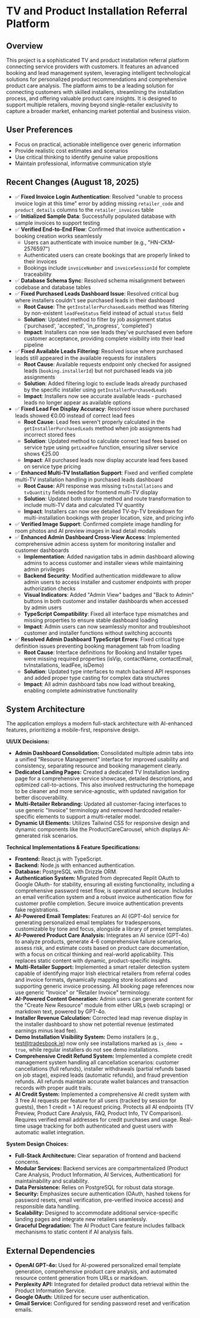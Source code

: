 # TV and Product Installation Referral Platform

## Overview
This project is a sophisticated TV and product installation referral platform connecting service providers with customers. It features an advanced booking and lead management system, leveraging intelligent technological solutions for personalized product recommendations and comprehensive product care analysis. The platform aims to be a leading solution for connecting customers with skilled installers, streamlining the installation process, and offering valuable product care insights. It is designed to support multiple retailers, moving beyond single-retailer exclusivity to capture a broader market, enhancing market potential and business vision.

## User Preferences
- Focus on practical, actionable intelligence over generic information
- Provide realistic cost estimates and scenarios
- Use critical thinking to identify genuine value propositions
- Maintain professional, informative communication style

## Recent Changes (August 18, 2025)
- ✅ **Fixed Invoice Login Authentication**: Resolved "unable to process invoice login at this time" error by adding missing `retailer_code` and `product_details` columns to the `retailer_invoices` table
- ✅ **Initialized Sample Data**: Successfully populated database with sample invoices to support testing
- ✅ **Verified End-to-End Flow**: Confirmed that invoice authentication + booking creation works seamlessly
  - Users can authenticate with invoice number (e.g., "HN-CKM-2576597")
  - Authenticated users can create bookings that are properly linked to their invoices
  - Bookings include `invoiceNumber` and `invoiceSessionId` for complete traceability
- ✅ **Database Schema Sync**: Resolved schema misalignment between codebase and database tables
- ✅ **Fixed Purchased Leads Dashboard Issue**: Resolved critical bug where installers couldn't see purchased leads in their dashboard
  - **Root Cause**: The `getInstallerPurchasedLeads` method was filtering by non-existent `leadFeeStatus` field instead of actual `status` field
  - **Solution**: Updated method to filter by job assignment status ('purchased', 'accepted', 'in_progress', 'completed')
  - **Impact**: Installers can now see leads they've purchased even before customer acceptance, providing complete visibility into their lead pipeline
- ✅ **Fixed Available Leads Filtering**: Resolved issue where purchased leads still appeared in the available requests for installers
  - **Root Cause**: Available requests endpoint only checked for assigned leads (`booking.installerId`) but not purchased leads via job assignments
  - **Solution**: Added filtering logic to exclude leads already purchased by the specific installer using `getInstallerPurchasedLeads`
  - **Impact**: Installers now see accurate available leads - purchased leads no longer appear as available options
- ✅ **Fixed Lead Fee Display Accuracy**: Resolved issue where purchased leads showed €0.00 instead of correct lead fees
  - **Root Cause**: Lead fees weren't properly calculated in the `getInstallerPurchasedLeads` method when job assignments had incorrect stored fees
  - **Solution**: Updated method to calculate correct lead fees based on service type using `getLeadFee` function, ensuring silver service shows €25.00
  - **Impact**: All purchased leads now display accurate lead fees based on service type pricing
- ✅ **Enhanced Multi-TV Installation Support**: Fixed and verified complete multi-TV installation handling in purchased leads dashboard
  - **Root Cause**: API response was missing `tvInstallations` and `tvQuantity` fields needed for frontend multi-TV display
  - **Solution**: Updated both storage method and route transformation to include multi-TV data and calculated TV quantity
  - **Impact**: Installers can now see detailed TV-by-TV breakdown for multi-installation bookings with proper location, size, and pricing info
- ✅ **Verified Image Support**: Confirmed complete image handling for room photos and AI preview images in lead detail modals
- ✅ **Enhanced Admin Dashboard Cross-View Access**: Implemented comprehensive admin access system for monitoring installer and customer dashboards
  - **Implementation**: Added navigation tabs in admin dashboard allowing admins to access customer and installer views while maintaining admin privileges
  - **Backend Security**: Modified authentication middleware to allow admin users to access installer and customer endpoints with proper authorization checks
  - **Visual Indicators**: Added "Admin View" badges and "Back to Admin" buttons in both customer and installer dashboards when accessed by admin users
  - **TypeScript Compatibility**: Fixed all interface type mismatches and missing properties to ensure stable dashboard loading
  - **Impact**: Admin users can now seamlessly monitor and troubleshoot customer and installer functions without switching accounts
- ✅ **Resolved Admin Dashboard TypeScript Errors**: Fixed critical type definition issues preventing booking management tab from loading
  - **Root Cause**: Interface definitions for Booking and Installer types were missing required properties (isVip, contactName, contactEmail, tvInstallations, leadFee, isDemo)
  - **Solution**: Updated type interfaces to match backend API responses and added proper type casting for complex data structures
  - **Impact**: All admin dashboard tabs now load without breaking, enabling complete administrative functionality

## System Architecture
The application employs a modern full-stack architecture with AI-enhanced features, prioritizing a mobile-first, responsive design.

**UI/UX Decisions:**
- **Admin Dashboard Consolidation:** Consolidated multiple admin tabs into a unified "Resource Management" interface for improved usability and consistency, separating resource and booking management clearly.
- **Dedicated Landing Pages:** Created a dedicated TV Installation landing page for a comprehensive service showcase, detailed descriptions, and optimized call-to-actions. This also involved restructuring the homepage to be cleaner and more service-agnostic, with updated navigation for better discoverability.
- **Multi-Retailer Rebranding:** Updated all customer-facing interfaces to use generic "Invoice" terminology and removed hardcoded retailer-specific elements to support a multi-retailer model.
- **Dynamic UI Elements:** Utilizes Tailwind CSS for responsive design and dynamic components like the ProductCareCarousel, which displays AI-generated risk scenarios.

**Technical Implementations & Feature Specifications:**
- **Frontend:** React.js with TypeScript.
- **Backend:** Node.js with enhanced authentication.
- **Database:** PostgreSQL with Drizzle ORM.
- **Authentication System:** Migrated from deprecated Replit OAuth to Google OAuth- for stability, ensuring all existing functionality, including a comprehensive password reset flow, is operational and secure. Includes an email verification system and a robust invoice authentication flow for customer profile completion. Secure invoice authentication prevents fake registrations.
- **AI-Powered Email Templates:** Features an AI (GPT-4o) service for generating personalized email templates for tradespersons, customizable by tone and focus, alongside a library of preset templates.
- **AI-Powered Product Care Analysis:** Integrates an AI service (GPT-4o) to analyze products, generate 4-6 comprehensive failure scenarios, assess risk, and estimate costs based on product care documentation, with a focus on critical thinking and real-world applicability. This replaces static content with dynamic, product-specific insights.
- **Multi-Retailer Support:** Implemented a smart retailer detection system capable of identifying major Irish electrical retailers from referral codes and invoice formats, dynamically mapping store locations and supporting generic invoice processing. All booking page references now use generic "Invoice" or "Retailer Invoice" terminology.
- **AI-Powered Content Generation:** Admin users can generate content for the "Create New Resource" module from either URLs (web scraping) or markdown text, powered by GPT-4o.
- **Installer Revenue Calculation:** Corrected lead map revenue display in the installer dashboard to show net potential revenue (estimated earnings minus lead fee).
- **Demo Installation Visibility System:** Demo installers (e.g., test@tradesbook.ie) now only see installations marked as `is_demo = true`, while regular installers do not see demo installations.
- **Comprehensive Credit Refund System:** Implemented a complete credit management system handling all cancellation scenarios: customer cancellations (full refunds), installer withdrawals (partial refunds based on job stage), expired leads (automatic refunds), and fraud prevention refunds. All refunds maintain accurate wallet balances and transaction records with proper audit trails.
- **AI Credit System:** Implemented a comprehensive AI credit system with 3 free AI requests per feature for all users (tracked by session for guests), then 1 credit = 1 AI request pricing. Protects all AI endpoints (TV Preview, Product Care Analysis, FAQ, Product Info, TV Comparison). Requires verified email addresses for credit purchases and usage. Real-time usage tracking for both authenticated and guest users with automatic wallet integration.

**System Design Choices:**
- **Full-Stack Architecture:** Clear separation of frontend and backend concerns.
- **Modular Services:** Backend services are compartmentalized (Product Care Analysis, Product Information, AI Services, Authentication) for maintainability and scalability.
- **Data Persistence:** Relies on PostgreSQL for robust data storage.
- **Security:** Emphasizes secure authentication (OAuth, hashed tokens for password resets, email verification, pre-verified invoice access) and responsible data handling.
- **Scalability:** Designed to accommodate additional service-specific landing pages and integrate new retailers seamlessly.
- **Graceful Degradation:** The AI Product Care feature includes fallback mechanisms to static content if AI analysis fails.

## External Dependencies
- **OpenAI GPT-4o:** Used for AI-powered personalized email template generation, comprehensive product care analysis, and automated resource content generation from URLs or markdown.
- **Perplexity API:** Integrated for detailed product data retrieval within the Product Information Service.
- **Google OAuth:** Utilized for secure user authentication.
- **Gmail Service:** Configured for sending password reset and verification emails.